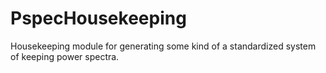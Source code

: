 PspecHousekeeping
=================

Housekeeping module for generating some kind of a standardized system of keeping power spectra. 
